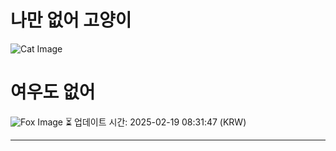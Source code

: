 
# 나만 없어 고양이

![Cat Image](https://cdn2.thecatapi.com/images/dnj.jpg)

# 여우도 없어
![Fox Image](https://randomfox.ca/images/20.jpg)
⏳ 업데이트 시간: 2025-02-19 08:31:47 (KRW)

---

